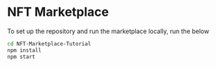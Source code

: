 # NFT Marketplace

To set up the repository and run the marketplace locally, run the below
```bash
cd NFT-Marketplace-Tutorial
npm install
npm start
```
